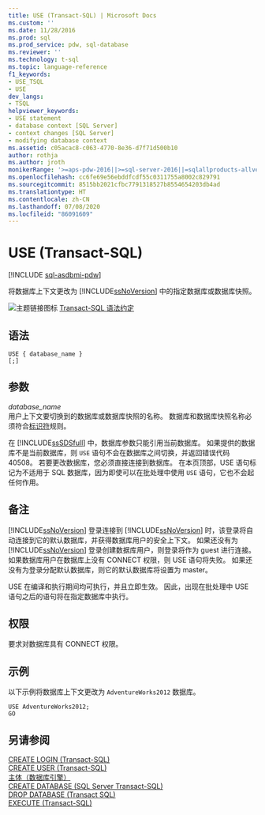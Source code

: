 ```yaml
---
title: USE (Transact-SQL) | Microsoft Docs
ms.custom: ''
ms.date: 11/28/2016
ms.prod: sql
ms.prod_service: pdw, sql-database
ms.reviewer: ''
ms.technology: t-sql
ms.topic: language-reference
f1_keywords:
- USE_TSQL
- USE
dev_langs:
- TSQL
helpviewer_keywords:
- USE statement
- database context [SQL Server]
- context changes [SQL Server]
- modifying database context
ms.assetid: c05acac8-c063-4770-8e36-d7f71d500b10
author: rothja
ms.author: jroth
monikerRange: '>=aps-pdw-2016||>=sql-server-2016||=sqlallproducts-allversions||>=sql-server-linux-2017||=azuresqldb-mi-current'
ms.openlocfilehash: cc6fe69e56ebddfcdf55c0311755a8002c829791
ms.sourcegitcommit: 8515bb2021cfbc7791318527b8554654203db4ad
ms.translationtype: HT
ms.contentlocale: zh-CN
ms.lasthandoff: 07/08/2020
ms.locfileid: "86091609"
---
```

# <a name="use-transact-sql"></a>USE (Transact-SQL)
[!INCLUDE [sql-asdbmi-pdw](../../includes/applies-to-version/sql-asdbmi-pdw.md)]

  将数据库上下文更改为 [!INCLUDE[ssNoVersion](../../includes/ssnoversion-md.md)] 中的指定数据库或数据库快照。  
  
 ![主题链接图标](../../database-engine/configure-windows/media/topic-link.gif "“主题链接”图标") [Transact-SQL 语法约定](../../t-sql/language-elements/transact-sql-syntax-conventions-transact-sql.md)  
  
## <a name="syntax"></a>语法  
  
```syntaxsql
USE { database_name }   
[;]  
```  
  
## <a name="arguments"></a>参数  
 *database_name*  
 用户上下文要切换到的数据库或数据库快照的名称。 数据库和数据库快照名称必须符合[标识符](../../relational-databases/databases/database-identifiers.md)规则。  
  
 在 [!INCLUDE[ssSDSfull](../../includes/sssdsfull-md.md)] 中，数据库参数只能引用当前数据库。 如果提供的数据库不是当前数据库，则 `USE` 语句不会在数据库之间切换，并返回错误代码 40508。 若要更改数据库，您必须直接连接到数据库。 在本页顶部，USE 语句标记为不适用于 SQL 数据库，因为即使可以在批处理中使用 `USE` 语句，它也不会起任何作用。
  
## <a name="remarks"></a>备注  
 [!INCLUDE[ssNoVersion](../../includes/ssnoversion-md.md)] 登录连接到 [!INCLUDE[ssNoVersion](../../includes/ssnoversion-md.md)] 时，该登录将自动连接到它的默认数据库，并获得数据库用户的安全上下文。 如果还没有为 [!INCLUDE[ssNoVersion](../../includes/ssnoversion-md.md)] 登录创建数据库用户，则登录将作为 guest 进行连接。 如果数据库用户在数据库上没有 CONNECT 权限，则 USE 语句将失败。 如果还没有为登录分配默认数据库，则它的默认数据库将设置为 master。  
  
 USE 在编译和执行期间均可执行，并且立即生效。 因此，出现在批处理中 USE 语句之后的语句将在指定数据库中执行。  
  
## <a name="permissions"></a>权限  
 要求对数据库具有 CONNECT 权限。  
  
## <a name="examples"></a>示例  
 以下示例将数据库上下文更改为 `AdventureWorks2012` 数据库。  
  
```  
USE AdventureWorks2012;  
GO  
```  
  
## <a name="see-also"></a>另请参阅  
 [CREATE LOGIN &#40;Transact-SQL&#41;](../../t-sql/statements/create-login-transact-sql.md)   
 [CREATE USER (Transact-SQL)](../../t-sql/statements/create-user-transact-sql.md)   
 [主体（数据库引擎）](../../relational-databases/security/authentication-access/principals-database-engine.md)   
 [CREATE DATABASE (SQL Server Transact-SQL)](../../t-sql/statements/create-database-sql-server-transact-sql.md)   
 [DROP DATABASE (Transact SQL)](../../t-sql/statements/drop-database-transact-sql.md)   
 [EXECUTE (Transact-SQL)](../../t-sql/language-elements/execute-transact-sql.md)  
  
  


